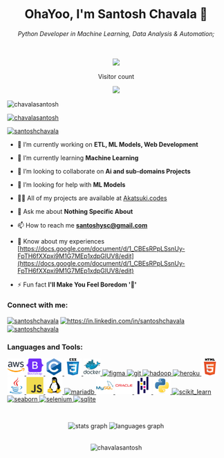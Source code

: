 <h1 align="center">OhaYoo, I'm Santosh Chavala 👋</h1>
<h6 align="center">Python Developer in Machine Learning, Data Analysis & Automation;</h6>
<br clear="both">
<div align="center">
  <img src="https://c4.wallpaperflare.com/wallpaper/257/777/256/naruto-shippuuden-uzumaki-naruto-uchiha-sasuke-kurama-wallpaper-preview.jpg"  style="max-width: 100%;"/>
</div>
<p align="center" dir="auto"> 
  Visitor count<br>
 <div align="center">
  <img src="https://profile-counter.glitch.me/chavalasantosh/count.svg?"  style="max-width: 100%;"/>
</div>

</p>

<p align="left"> <img src="https://komarev.com/ghpvc/?username=chavalasantosh&label=Profile%20views&color=0e75b6&style=flat" alt="chavalasantosh" /> </p>

<p align="left"> <a href="https://github.com/ryo-ma/github-profile-trophy"><img src="https://github-profile-trophy.vercel.app/?username=chavalasantosh" alt="chavalasantosh" /></a> </p>

<p align="left"> <a href="https://twitter.com/santoshchavala" target="blank"><img src="https://img.shields.io/twitter/follow/santoshchavala?logo=twitter&style=for-the-badge" alt="santoshchavala" /></a> </p>

- 🔭 I’m currently working on **ETL, ML Models, Web Development**

- 🌱 I’m currently learning **Machine Learning**

- 👯 I’m looking to collaborate on **Ai and sub-domains Projects**

- 🤝 I’m looking for help with **ML Models**

- 👨‍💻 All of my projects are available at [Akatsuki.codes](Akatsuki.codes)

- 💬 Ask me about **Nothing Specific About**

- 📫 How to reach me **santoshysc@gmail.com**

- 📄 Know about my experiences [https://docs.google.com/document/d/1_CBEsRPpLSsnUy-FpTH6fXXpxi9M1G7MEp1xdpGlUV8/edit](https://docs.google.com/document/d/1_CBEsRPpLSsnUy-FpTH6fXXpxi9M1G7MEp1xdpGlUV8/edit)

- ⚡ Fun fact **I'll Make You Feel Boredom '🥱'**

<h3 align="left">Connect with me:</h3>
<p align="left">
<a href="https://twitter.com/santoshchavala" target="blank"><img align="center" src="https://raw.githubusercontent.com/rahuldkjain/github-profile-readme-generator/master/src/images/icons/Social/twitter.svg" alt="santoshchavala" height="30" width="40" /></a>
<a href="https://linkedin.com/in/https://in.linkedin.com/in/santoshchavala" target="blank"><img align="center" src="https://raw.githubusercontent.com/rahuldkjain/github-profile-readme-generator/master/src/images/icons/Social/linked-in-alt.svg" alt="https://in.linkedin.com/in/santoshchavala" height="30" width="40" /></a>
<a href="https://instagram.com/santoshchavala" target="blank"><img align="center" src="https://raw.githubusercontent.com/rahuldkjain/github-profile-readme-generator/master/src/images/icons/Social/instagram.svg" alt="santoshchavala" height="30" width="40" /></a>
</p>

<h3 align="left">Languages and Tools:</h3>
<p align="left"> <a href="https://aws.amazon.com" target="_blank" rel="noreferrer"> <img src="https://raw.githubusercontent.com/devicons/devicon/master/icons/amazonwebservices/amazonwebservices-original-wordmark.svg" alt="aws" width="40" height="40"/> </a> <a href="https://getbootstrap.com" target="_blank" rel="noreferrer"> <img src="https://raw.githubusercontent.com/devicons/devicon/master/icons/bootstrap/bootstrap-plain-wordmark.svg" alt="bootstrap" width="40" height="40"/> </a> <a href="https://www.cprogramming.com/" target="_blank" rel="noreferrer"> <img src="https://raw.githubusercontent.com/devicons/devicon/master/icons/c/c-original.svg" alt="c" width="40" height="40"/> </a> <a href="https://www.w3schools.com/css/" target="_blank" rel="noreferrer"> <img src="https://raw.githubusercontent.com/devicons/devicon/master/icons/css3/css3-original-wordmark.svg" alt="css3" width="40" height="40"/> </a> <a href="https://www.docker.com/" target="_blank" rel="noreferrer"> <img src="https://raw.githubusercontent.com/devicons/devicon/master/icons/docker/docker-original-wordmark.svg" alt="docker" width="40" height="40"/> </a> <a href="https://www.figma.com/" target="_blank" rel="noreferrer"> <img src="https://www.vectorlogo.zone/logos/figma/figma-icon.svg" alt="figma" width="40" height="40"/> </a> <a href="https://git-scm.com/" target="_blank" rel="noreferrer"> <img src="https://www.vectorlogo.zone/logos/git-scm/git-scm-icon.svg" alt="git" width="40" height="40"/> </a> <a href="https://hadoop.apache.org/" target="_blank" rel="noreferrer"> <img src="https://www.vectorlogo.zone/logos/apache_hadoop/apache_hadoop-icon.svg" alt="hadoop" width="40" height="40"/> </a> <a href="https://heroku.com" target="_blank" rel="noreferrer"> <img src="https://www.vectorlogo.zone/logos/heroku/heroku-icon.svg" alt="heroku" width="40" height="40"/> </a> <a href="https://www.w3.org/html/" target="_blank" rel="noreferrer"> <img src="https://raw.githubusercontent.com/devicons/devicon/master/icons/html5/html5-original-wordmark.svg" alt="html5" width="40" height="40"/> </a> <a href="https://www.java.com" target="_blank" rel="noreferrer"> <img src="https://raw.githubusercontent.com/devicons/devicon/master/icons/java/java-original.svg" alt="java" width="40" height="40"/> </a> <a href="https://developer.mozilla.org/en-US/docs/Web/JavaScript" target="_blank" rel="noreferrer"> <img src="https://raw.githubusercontent.com/devicons/devicon/master/icons/javascript/javascript-original.svg" alt="javascript" width="40" height="40"/> </a> <a href="https://www.linux.org/" target="_blank" rel="noreferrer"> <img src="https://raw.githubusercontent.com/devicons/devicon/master/icons/linux/linux-original.svg" alt="linux" width="40" height="40"/> </a> <a href="https://mariadb.org/" target="_blank" rel="noreferrer"> <img src="https://www.vectorlogo.zone/logos/mariadb/mariadb-icon.svg" alt="mariadb" width="40" height="40"/> </a> <a href="https://www.mysql.com/" target="_blank" rel="noreferrer"> <img src="https://raw.githubusercontent.com/devicons/devicon/master/icons/mysql/mysql-original-wordmark.svg" alt="mysql" width="40" height="40"/> </a> <a href="https://www.oracle.com/" target="_blank" rel="noreferrer"> <img src="https://raw.githubusercontent.com/devicons/devicon/master/icons/oracle/oracle-original.svg" alt="oracle" width="40" height="40"/> </a> <a href="https://pandas.pydata.org/" target="_blank" rel="noreferrer"> <img src="https://raw.githubusercontent.com/devicons/devicon/2ae2a900d2f041da66e950e4d48052658d850630/icons/pandas/pandas-original.svg" alt="pandas" width="40" height="40"/> </a> <a href="https://www.python.org" target="_blank" rel="noreferrer"> <img src="https://raw.githubusercontent.com/devicons/devicon/master/icons/python/python-original.svg" alt="python" width="40" height="40"/> </a> <a href="https://scikit-learn.org/" target="_blank" rel="noreferrer"> <img src="https://upload.wikimedia.org/wikipedia/commons/0/05/Scikit_learn_logo_small.svg" alt="scikit_learn" width="40" height="40"/> </a> <a href="https://seaborn.pydata.org/" target="_blank" rel="noreferrer"> <img src="https://seaborn.pydata.org/_images/logo-mark-lightbg.svg" alt="seaborn" width="40" height="40"/> </a> <a href="https://www.selenium.dev" target="_blank" rel="noreferrer"> <img src="https://raw.githubusercontent.com/detain/svg-logos/780f25886640cef088af994181646db2f6b1a3f8/svg/selenium-logo.svg" alt="selenium" width="40" height="40"/> </a> <a href="https://www.sqlite.org/" target="_blank" rel="noreferrer"> <img src="https://www.vectorlogo.zone/logos/sqlite/sqlite-icon.svg" alt="sqlite" width="40" height="40"/> </a> </p>
<br>
<p>
<div align="center">
  <img src="https://github-readme-stats.vercel.app/api?username=chavalasantosh&hide_title=false&hide_rank=false&show_icons=true&include_all_commits=true&count_private=true&disable_animations=false&theme=dracula&locale=en&hide_border=false&order=1" height="150" alt="stats graph"  />
  <img src="https://github-readme-stats.vercel.app/api/top-langs?username=chavalasantosh&locale=en&hide_title=false&layout=compact&card_width=320&langs_count=5&theme=dracula&hide_border=false&order=2" height="150" alt="languages graph"  />
</div>

<br>
<center>
<p>
  <img align="center" src="https://github-readme-streak-stats.herokuapp.com/?user=chavalasantosh&title_color=ffffff&icon_color=bb2acf&text_color=daf7dc&bg_color=151515" alt="chavalasantosh" style="max-width: 100%;">
</p>
</center>
